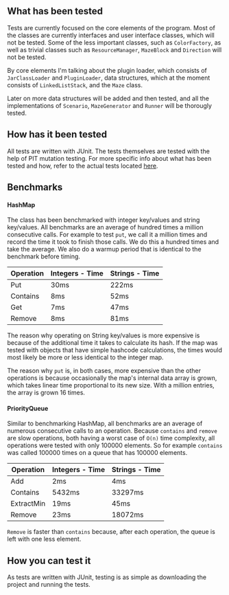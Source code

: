 ## What has been tested

Tests are currently focused on the core elements of the program. Most of the classes are currently interfaces and user interface
classes, which will not be tested. Some of the less important classes, such as `ColorFactory`, as well as trivial classes such as
`ResourceManager`, `MazeBlock` and `Direction` will not be tested.

By core elements I'm talking about the plugin loader, which consists of `JarClassLoader` and `PluginLoader`, data structures, which at the moment consists of `LinkedListStack`, and the `Maze` class.

Later on more data structures will be added and then tested, and all the implementations of `Scenario`, `MazeGenerator` and `Runner` will be thorougly tested.

## How has it been tested

All tests are written with JUnit. The tests themselves are tested with the help of PIT mutation testing. For more specific info about what has been tested and how, refer to the actual tests located [here](../Minotaurus/src/test).
  
## Benchmarks

#### HashMap

The class has been benchmarked with integer key/values and string key/values. All benchmarks are an average of hundred times a million consecutive calls. For example to test `put`, we call it a million times and record the time it took to finish those calls. We do this a hundred times and take the average. We also do a warmup period that is identical to the benchmark before timing.

| Operation | Integers - Time | Strings - Time |
|-----------|----------------|-----------------|
Put | 30ms | 222ms 
Contains | 8ms | 52ms
Get | 7ms | 47ms
Remove | 8ms | 81ms

The reason why operating on String key/values is more expensive is because of the additional time it takes to calculate its hash. If the map was tested with objects that have simple hashcode calculations, the times would most likely be more or less identical to the integer map.

The reason why `put` is, in both cases, more expensive than the other operations is because occasionally the map's internal data array is grown, which takes linear time proportional to its new size. With a million entries, the array is grown 16 times.

#### PriorityQueue

Similar to benchmarking HashMap, all benchmarks are an average of numerous consecutive calls to an operation. Because `contains` and `remove` are slow operations, both having a worst case of `O(n)` time complexity, all operations were tested with only 100000 elements. So for example `contains` was called 100000 times on a queue that has 100000 elements.

| Operation | Integers - Time | Strings - Time |
|-----------|----------------|-----------------|
Add | 2ms | 4ms 
Contains | 5432ms | 33297ms
ExtractMin | 19ms | 45ms
Remove | 23ms | 18072ms

`Remove` is faster than `contains` because, after each operation, the queue is left with one less element.

## How you can test it

As tests are written with JUnit, testing is as simple as downloading the project and running the tests.
